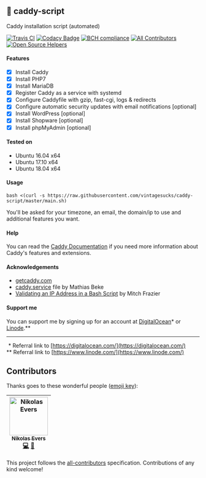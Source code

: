 ## :whale: caddy-script  
Caddy installation script (automated)

[![Travis CI](https://api.travis-ci.org/vintagesucks/caddy-script.svg?branch=master)](https://travis-ci.org/vintagesucks/caddy-script) [![Codacy Badge](https://api.codacy.com/project/badge/Grade/a0b0746d7a9f4a9db9fe7ae0d1fd775b)](https://www.codacy.com/app/vintagesucks/caddy-script) [![BCH compliance](https://bettercodehub.com/edge/badge/vintagesucks/caddy-script?branch=master)](https://bettercodehub.com/) [![All Contributors](https://img.shields.io/badge/all_contributors-1-orange.svg?style=flat-square)](#contributors) [![Open Source Helpers](https://www.codetriage.com/vintagesucks/caddy-script/badges/users.svg)](https://www.codetriage.com/vintagesucks/caddy-script)

#### Features
- [x] Install Caddy
- [x] Install PHP7
- [x] Install MariaDB
- [x] Register Caddy as a service with systemd
- [x] Configure Caddyfile with gzip, fast-cgi, logs & redirects
- [x] Configure automatic security updates with email notifications [optional]
- [x] Install WordPress [optional]
- [x] Install Shopware [optional]
- [x] Install phpMyAdmin [optional]  

#### Tested on
- Ubuntu 16.04 x64
- Ubuntu 17.10 x64
- Ubuntu 18.04 x64

#### Usage
`bash <(curl -s https://raw.githubusercontent.com/vintagesucks/caddy-script/master/main.sh)`

You'll be asked for your timezone, an email, the domain/ip to use and additional features you want.

#### Help
You can read the [Caddy Documentation](https://caddyserver.com/docs) if you need more information about Caddy's features and extensions.

#### Acknowledgements
- [getcaddy.com](https://getcaddy.com/)
- [caddy.service](https://denbeke.be/blog/servers/running-caddy-server-as-a-service-with-systemd/) file by Mathias Beke  
- [Validating an IP Address in a Bash Script](https://www.linuxjournal.com/content/validating-ip-address-bash-script) by Mitch Frazier

#### Support me
You can support me by signing up for an account at [DigitalOcean](https://m.do.co/c/3c23791febd7)\* or [Linode](https://www.linode.com/?r=d642007a0d1ab4e27e2ad163aa87e6f93b65088e).\*\*

---

&thinsp;&thinsp;\* Referral link to [https://digitalocean.com/](https://digitalocean.com/)   
\*\* Referral link to [https://www.linode.com/](https://www.linode.com/)

## Contributors

Thanks goes to these wonderful people ([emoji key](https://github.com/all-contributors/all-contributors#emoji-key)):

<!-- ALL-CONTRIBUTORS-LIST:START - Do not remove or modify this section -->
<!-- prettier-ignore -->
| [<img src="https://avatars0.githubusercontent.com/u/13335308?v=4" width="100px;" alt="Nikolas Evers"/><br /><sub><b>Nikolas Evers</b></sub>](https://nikol.as)<br />[💻](https://github.com/vintagesucks/caddy-script/commits?author=vintagesucks "Code") [🚧](#maintenance-vintagesucks "Maintenance") |
| :---: |
<!-- ALL-CONTRIBUTORS-LIST:END -->

This project follows the [all-contributors](https://github.com/all-contributors/all-contributors) specification. Contributions of any kind welcome!
